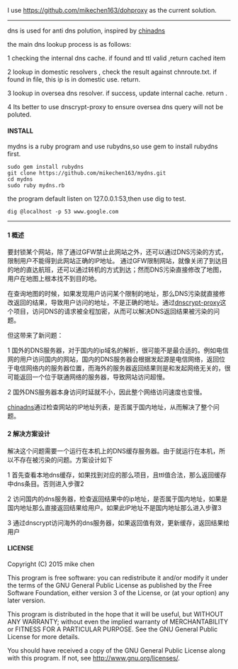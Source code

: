 
I use https://github.com/mikechen163/dohproxy as the current solution.

-------------------------------------------------

dns is used for anti dns polution, inspired by [chinadns](https://github.com/clowwindy/ChinaDNS)

the main dns lookup process is as follows:

 1 checking the internal dns cache.
   if found and ttl valid ,return cached item
   
 2 lookup in domestic resolvers , check the result against chnroute.txt. if found in file, this ip is in  domestic use. return. 
  
 3 lookup in oversea dns resolver. if success, update internal cache. return .
 
 4 Its better to use dnscrypt-proxy to ensure oversea dns query will not be poluted.
 
 
####  INSTALL
   
   mydns is a ruby program  and use rubydns,so use gem to install rubydns first.
   
    sudo gem install rubydns
    git clone https://github.com/mikechen163/mydns.git
    cd mydns
    sudo ruby mydns.rb

the program default listen on 127.0.0.1:53,then use dig to test.

    dig @localhost -p 53 www.google.com     
    
------------------------    
#### 1 概述

要封锁某个网站，除了通过GFW禁止此网站之外，还可以通过DNS污染的方式，限制用户不能得到此网站正确的IP地址。 通过GFW限制网站，就像关闭了到达目的地的直达航班，还可以通过转机的方式到达；然而DNS污染直接修改了地图，用户在地图上根本找不到目的地。

在查询地图的时候，如果发现用户访问某个限制的地址，那么DNS污染就直接修改返回的结果，导致用户访问的地址，不是正确的地址。通过[dnscrypt-proxy](https://github.com/jedisct1/dnscrypt-proxy/)这个项目，访问DNS的请求被全程加密，从而可以解决DNS返回结果被污染的问题。

但这带来了新问题：

1 国外的DNS服务器，对于国内的ip域名的解析，很可能不是最合适的。例如电信网的用户访问国内的网站，国内的DNS服务器会根据发起源是电信网络，返回位于电信网络内的服务器位置，而海外的服务器返回结果则是和发起网络无关的，很可能返回一个位于联通网络的服务器，导致网站访问超慢。

2 国外DNS服务器本身访问时延就不小，因此整个网络访问速度也变慢。

[chinadns](https://github.com/clowwindy/ChinaDNS)通过检查网站的IP地址列表，是否属于国内地址，从而解决了整个问题。

#### 2 解决方案设计

 解决这个问题需要一个运行在本机上的DNS缓存服务器。由于就运行在本机，所以不存在被污染的问题。方案设计如下
 
 1 首先查看本地dns缓存，如果找到对应的那么项目，且ttl值合法，那么返回缓存中dns条目。否则进入步骤2
 
 2 访问国内的dns服务器，检查返回结果中的ip地址，是否属于国内地址，如果是国内地址那么直接返回结果给用户。如果此IP地址不是国内地址那么进入步骤3
 
 3 通过dnscrypt访问海外的dns服务器，如果返回值有效，更新缓存，返回结果给用户

   
#### LICENSE

Copyright (C) 2015 mike chen

This program is free software: you can redistribute it and/or modify it under the terms of the GNU General Public License as published by the Free Software Foundation, either version 3 of the License, or (at your option) any later version.

This program is distributed in the hope that it will be useful, but WITHOUT ANY WARRANTY; without even the implied warranty of MERCHANTABILITY or FITNESS FOR A PARTICULAR PURPOSE. See the GNU General Public License for more details.

You should have received a copy of the GNU General Public License along with this program. If not, see http://www.gnu.org/licenses/.    
